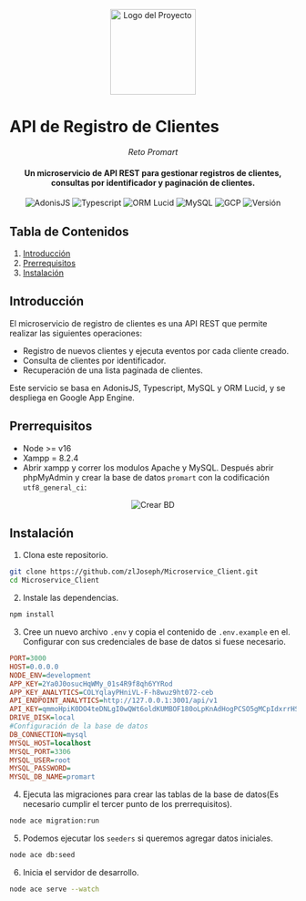 <p align="center">
  <img src="https://drive.google.com/uc?export=view&id=1yBJigY_ddinB4UdxHkBSUcrdjyhrpc99" alt="Logo del Proyecto" width="150">
</p>

# API de Registro de Clientes

<p align="center">
  <em>Reto Promart</em>
</p>

<h4 align="center">Un microservicio de API REST para gestionar registros de clientes, consultas por identificador y paginación de clientes.</h4>

<p align="center">
  <img src="https://img.shields.io/badge/AdonisJS-v5.9.0-blue" alt="AdonisJS">
  <img src="https://img.shields.io/badge/Typescript-v4.6.x-blue" alt="Typescript">
  <img src="https://img.shields.io/badge/ORM%20Lucid-v18.4.2-blue" alt="ORM Lucid">
  <img src="https://img.shields.io/badge/MySQL-blue" alt="MySQL">
  <img src="https://img.shields.io/badge/GCP-blue" alt="GCP">
  <img src="https://img.shields.io/badge/Version-v1.0.0-brightgreen" alt="Versión">
</p>

## Tabla de Contenidos

1. [Introducción](#introducción)
2. [Prerrequisitos](#prerrequisitos)
3. [Instalación](#instalación)

## Introducción

El microservicio de registro de clientes es una API REST que permite realizar las siguientes operaciones:

- Registro de nuevos clientes y ejecuta eventos por cada cliente creado.
- Consulta de clientes por identificador.
- Recuperación de una lista paginada de clientes.

Este servicio se basa en AdonisJS, Typescript, MySQL y ORM Lucid, y se despliega en Google App Engine.

## Prerrequisitos

- Node >= v16
- Xampp = 8.2.4
- Abrir xampp y correr los modulos Apache y MySQL. Después abrir phpMyAdmin y crear la base de datos `promart` con la codificación `utf8_general_ci`:
<p align="center">
  <img src="https://drive.google.com/uc?export=view&id=1ax6fwfi0yn4qfxHCOSsaQ9A3TFwG613K" alt="Crear BD">
</p>

## Instalación

1. Clona este repositorio.

```bash
git clone https://github.com/zlJoseph/Microservice_Client.git
cd Microservice_Client
```

2. Instale las dependencias.

```bash
npm install
```

3. Cree un nuevo archivo `.env` y copia el contenido de `.env.example` en el. Configurar con sus credenciales de base de datos si fuese necesario.

```ini 
PORT=3000
HOST=0.0.0.0
NODE_ENV=development
APP_KEY=2Ya0J0osucHqWMy_01s4R9f8qh6YYRod
APP_KEY_ANALYTICS=COLYqlayPHniVL-F-h8wuz9ht072-ceb
API_ENDPOINT_ANALYTICS=http://127.0.0.1:3001/api/v1
API_KEY=qmmoHpiK0DO4teDNLgI0wQWt6oldKUMBOF180oLpKnAdHogPCSO5gMCpIdxrrHShbu5Yg3VbjG81EXsfPzXNOp0VXE0IRKcdkG2SQB17gqhKUkLdXp703MBdRssreuI6
DRIVE_DISK=local
#Configuración de la base de datos
DB_CONNECTION=mysql
MYSQL_HOST=localhost
MYSQL_PORT=3306
MYSQL_USER=root
MYSQL_PASSWORD=
MYSQL_DB_NAME=promart
```
4. Ejecuta las migraciones para crear las tablas de la base de datos(Es necesario cumplir el tercer punto de los prerrequisitos).

```bash
node ace migration:run
```

5. Podemos ejecutar los  `seeders` si queremos agregar datos iniciales.
```bash
node ace db:seed
```

6. Inicia el servidor de desarrollo.

```bash
node ace serve --watch
```